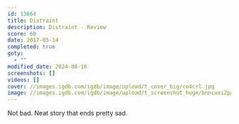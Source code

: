 ```yaml
---
id: 13664
title: Distraint
description: Distraint - Review
score: 60
date: 2017-05-14
completed: true
goty:
  - ""
modified_date: 2024-08-16
screenshots: []
videos: []
cover: //images.igdb.com/igdb/image/upload/t_cover_big/co4crl.jpg
image: //images.igdb.com/igdb/image/upload/t_screenshot_huge/bnncuxi2paevaex3j0c5.jpg
---
```

Not bad. Neat story that ends pretty sad.